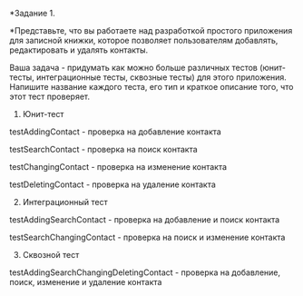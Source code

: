 *Задание 1.

*Представьте, что вы работаете над разработкой простого приложения для записной книжки, которое позволяет пользователям добавлять, редактировать и удалять контакты.

Ваша задача - придумать как можно больше различных тестов (юнит-тесты, интеграционные тесты, сквозные тесты) для этого приложения. Напишите название каждого теста, его тип и краткое описание того, что этот тест проверяет.

1. Юнит-тест

testAddingContact - проверка на добавление контакта

testSearchContact - проверка на поиск контакта

testChangingContact - проверка на изменение контакта

testDeletingContact - проверка на удаление контакта

2. Интеграционный тест

testAddingSearchContact - проверка на добавление и поиск контакта

testSearchChangingContact - проверка на поиск и изменение контакта

3. Сквозной тест

testAddingSearchChangingDeletingContact - проверка на добавление, поиск, изменение и удаление контакта